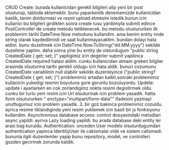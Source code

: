 CRUD
  Create: burada kullanicidan gerekli bilgileri alip yeni bir post olusturup, tabloda eklemektir. bunu yaparkenilk denememizde kullanicidan baslik, tanim doldurmasi ve resmi upload 
  etmesini istedik.bunun icin kullanici bu bilgileri girdikten sonra create tusu yardimiyla submit edince PostController de create metodu tetiklenecek. 
  bu metodu olustururken  ilk problemim tarihi DateTime.Now metodunu kullandim. ama benim entity imde string olarak kaydedilmisti ve saat kullanmayacaktim. bundan dolayi hata 
  aldim. bunu duzeltmek icin DateTime.Now.ToString("dd.MM.yyyy") sekilde duzeltme yaptim. daha sonra yine bu entity de olsturdugum "public string CreatedDate { get; set; }" yaptigimiz icin
  degerler submit yapilinca CreatedDate required hatasi aldim. cunku kullanicidan almam greken bilgiler arasinda olsuturma tarihi gerekli oldugu icin hata aldik. bunun cozumunu 
  CreatedDate variablinin null olabilir sekilde duzenleyince ("public string? CreatedDate { get; set; }") problemimiz artadan kalkti.sonraki problemimiz kullanicin yukedigi resmin
  boyutuna gore goruntu bozuluyordu.
  Updete: update i ayarlarken en cok zorlandigimz nokta resimi degistirmek oldu. cunku bir turlu yeni resim icin Url olsuturmak icin problem yasadik. hatta form olsutururken " enctype="multipart/form-data"" ifadesini yazmayi unuttugumuz icin problem yasadik. 3. bir goz bakinca problemimiz cozuldu. ayrica resime tiklandiginda yeni resim yuklemek icin basit bir js fonksiyonu kullandim.
Asynchronous database access: control dosyasindaki metodlari async yapildi. ayriva Lazy loading yapildi. bu arada database deki entity ler arasi bag kuruldu.
Authentication: onceden User models olsuturdugumdan authentication yapinca IdentityUser ile cakismalar olde ve sistem calismadi. bununla ilgili duzenlemler yapip bunu repository, model, ve controlleri gozden gecirmek zorunda kaldik.

